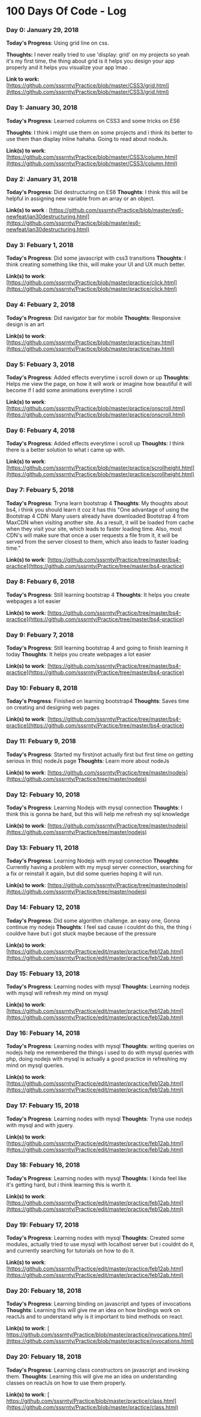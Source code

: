 # 100 Days Of Code - Log

### Day 0: January 29, 2018

**Today's Progress**: Using grid line on css.

**Thoughts:** I never really tried to use 'display: grid' on my projects so yeah it's my first time, the thing about grid is it helps you design your app properly and it helps you visualize your app lmao .

**Link to work:** [https://github.com/sssrnty/Practice/blob/master/CSS3/grid.html](https://github.com/sssrnty/Practice/blob/master/CSS3/grid.html)


### Day 1: January 30, 2018

**Today's Progress**: Learned columns on CSS3 and some tricks on ES6

**Thoughts**: I think i might use them on some projects and i think its better to use them than display inline hahaha. Going to read about nodeJs.

**Link(s) to work**: [https://github.com/sssrnty/Practice/blob/master/CSS3/column.html](https://github.com/sssrnty/Practice/blob/master/CSS3/column.html)


### Day 2: January 31, 2018

**Today's Progress**: Did destructuring on ES6
**Thoughts**: I think this will be helpful in assigning new variable from an array or an object.

**Link(s) to work** : [https://github.com/sssrnty/Practice/blob/master/es6-newfeat/jan30destructuring.html](https://github.com/sssrnty/Practice/blob/master/es6-newfeat/jan30destructuring.html)
 
 
 ### Day 3: Febuary 1, 2018
 
 **Today's Progress**: Did some javascript with css3 transitions
 **Thoughts**: I think creating something like this, will make your UI and UX much better.
 
 **Link(s) to work**: [https://github.com/sssrnty/Practice/blob/master/practice/click.html](https://github.com/sssrnty/Practice/blob/master/practice/click.html)


 ### Day 4: Febuary 2, 2018
 
 **Today's Progress**: Did navigator bar for mobile
 **Thoughts**: Responsive design is an art 
 
 **Link(s) to work**: [https://github.com/sssrnty/Practice/blob/master/practice/nav.html](https://github.com/sssrnty/Practice/blob/master/practice/nav.html)
 
 
### Day 5: Febuary 3, 2018

**Today's Progress**: Added effects everytime i scroll down or up
**Thoughts**: Helps me view the page, on how it will work or imagine how beautiful it will become if I add some animations everytime i scroll

**Link(s) to work**: [https://github.com/sssrnty/Practice/blob/master/practice/onscroll.html](https://github.com/sssrnty/Practice/blob/master/practice/onscroll.html)


### Day 6: Febuary 4, 2018

**Today's Progress**: Added effects everytime i scroll up
**Thoughts**: I think there is a better solution to what i came up with.

**Link(s) to work**: [https://github.com/sssrnty/Practice/blob/master/practice/scrollheight.html](https://github.com/sssrnty/Practice/blob/master/practice/scrollheight.html)


### Day 7: Febuary 5, 2018

**Today's Progress**: Tryna learn bootstrap 4
**Thoughts**: My thoughts about bs4, i think you should learn it coz it has this "One advantage of using the Bootstrap 4 CDN:
Many users already have downloaded Bootstrap 4 from MaxCDN when visiting another site. As a result, it will be loaded from cache when they visit your site, which leads to faster loading time. Also, most CDN's will make sure that once a user requests a file from it, it will be served from the server closest to them, which also leads to faster loading time."

**Link(s) to work**: [https://github.com/sssrnty/Practice/tree/master/bs4-practice](https://github.com/sssrnty/Practice/tree/master/bs4-practice)


### Day 8: Febuary 6, 2018

**Today's Progress**: Still learning bootstrap 4
**Thoughts**: It helps you create webpages a lot easier

**Link(s) to work**: [https://github.com/sssrnty/Practice/tree/master/bs4-practice](https://github.com/sssrnty/Practice/tree/master/bs4-practice)


### Day 9: Febuary 7, 2018

**Today's Progress**: Still learning bootstrap 4 and going to finish learning it today
**Thoughts**: It helps you create webpages a lot easier

**Link(s) to work**: [https://github.com/sssrnty/Practice/tree/master/bs4-practice](https://github.com/sssrnty/Practice/tree/master/bs4-practice)


### Day 10: Febuary 8, 2018

**Today's Progress**: Finished on learning bootstrap4
**Thoughts**: Saves time on creating and designing web pages

**Link(s) to work**: [https://github.com/sssrnty/Practice/tree/master/bs4-practice](https://github.com/sssrnty/Practice/tree/master/bs4-practice)



### Day 11: Febuary 9, 2018

**Today's Progress**: Started my first(not actually first but first time on getting serious in this) nodeJs page
**Thoughts**: Learn more about nodeJs

**Link(s) to work**: [https://github.com/sssrnty/Practice/tree/master/nodejs](https://github.com/sssrnty/Practice/tree/master/nodejs)


### Day 12: Febuary 10, 2018

**Today's Progress**: Learning Nodejs with mysql connection
**Thoughts**: I think this is gonna be hard, but this will help me refresh my sql knowledge 

**Link(s) to work**: [https://github.com/sssrnty/Practice/tree/master/nodejs](https://github.com/sssrnty/Practice/tree/master/nodejs)


### Day 13: Febuary 11, 2018

**Today's Progress**: Learning Nodejs with mysql connection
**Thoughts**: Currently having a problem with my mysql server connection, searching for a fix or reinstall it again, but did some queries hoping it will run. 

**Link(s) to work**: [https://github.com/sssrnty/Practice/tree/master/nodejs](https://github.com/sssrnty/Practice/tree/master/nodejs)


### Day 14: Febuary 12, 2018

**Today's Progress**: Did some algorithm challenge. an easy one, Gonna continue my nodejs
**Thoughts**: I feel sad cause i couldnt do this, the thing i couldve have but i got stuck maybe because of the pressure 

**Link(s) to work**: [https://github.com/sssrnty/Practice/edit/master/practice/feb12ab.html](https://github.com/sssrnty/Practice/edit/master/practice/feb12ab.html)


### Day 15: Febuary 13, 2018

**Today's Progress**: Learning nodes with mysql
**Thoughts**: Learning nodejs with mysql will refresh my mind on mysql

**Link(s) to work**: [https://github.com/sssrnty/Practice/edit/master/practice/feb12ab.html](https://github.com/sssrnty/Practice/edit/master/practice/feb12ab.html)


### Day 16: Febuary 14, 2018

**Today's Progress**: Learning nodes with mysql
**Thoughts**: writing queries on nodejs help me remembered the things i used to do with mysql queries with php, doing nodejs with mysql is actually a good practice in refreshing my mind on mysql queries. 

**Link(s) to work**: [https://github.com/sssrnty/Practice/edit/master/practice/feb12ab.html](https://github.com/sssrnty/Practice/edit/master/practice/feb12ab.html)


### Day 17: Febuary 15, 2018

**Today's Progress**: Learning nodes with mysql
**Thoughts**: Tryna use nodejs with mysql and with jquery. 

**Link(s) to work**: [https://github.com/sssrnty/Practice/edit/master/practice/feb12ab.html](https://github.com/sssrnty/Practice/edit/master/practice/feb12ab.html)


### Day 18: Febuary 16, 2018

**Today's Progress**: Learning nodes with mysql
**Thoughts**: I kinda feel like it's getting hard, but i think learning this is worth it.

**Link(s) to work**: [https://github.com/sssrnty/Practice/edit/master/practice/feb12ab.html](https://github.com/sssrnty/Practice/edit/master/practice/feb12ab.html)


### Day 19: Febuary 17, 2018

**Today's Progress**: Learning nodes with mysql
**Thoughts**: Created some modules, actually tried to use mysql with localhost server but i couldnt do it, and currently searching for tutorials on how to do it.

**Link(s) to work**: [https://github.com/sssrnty/Practice/edit/master/practice/feb12ab.html](https://github.com/sssrnty/Practice/edit/master/practice/feb12ab.html)


### Day 20: Febuary 18, 2018

**Today's Progress**: Learning binding on javascript and types of invocations
**Thoughts**: Learning this will give me an idea on how bindings work on reactJs and to understand why is it important to bind methods on react.

**Link(s) to work**: [
https://github.com/sssrnty/Practice/blob/master/practice/invocations.html](https://github.com/sssrnty/Practice/blob/master/practice/invocations.html)


### Day 20: Febuary 18, 2018

**Today's Progress**: Learning class constructors on javascript and invoking them.
**Thoughts**: Learning this will give me an idea on understanding classes on reactJs on how to use them properly.

**Link(s) to work**: [
https://github.com/sssrnty/Practice/blob/master/practice/class.html](https://github.com/sssrnty/Practice/blob/master/practice/class.html)
